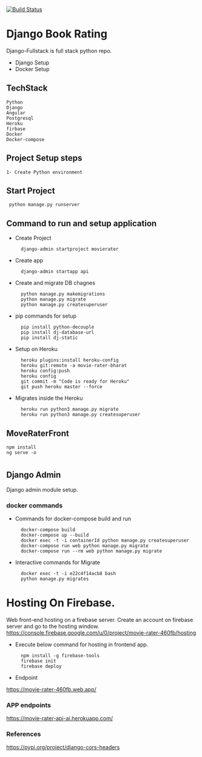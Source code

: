 [![Build Status](https://travis-ci.com/everythingisdata/book-rating-django.svg?branch=main)](https://travis-ci.com/everythingisdata/book-rating-django)

# Django Book Rating 

Django-Fullstack is full stack python repo. 

- Django Setup
- Docker Setup 


## TechStack

    Python
    Django
    Angular
    Postgresql
    Heroku
    firbase
    Docker
    Docker-compose

## Project Setup steps

    1- Create Python environment

## Start Project

     python manage.py runserver

## Command to run and setup application 

- Create Project 
  
        django-admin startproject movierater 
- Create app
            
        django-admin startapp api

- Create and migrate DB chagnes
  
        python manage.py makemigrations
        python manage.py migrate
        python manage.py createsuperuser 
     
- pip commands for setup
 
        pip install python-decouple
        pip install dj-database-url
        pip install dj-static
     
- Setup on Heroku
          
        heroku plugins:install heroku-config
        heroku git:remote -a movie-rater-bharat
        heroku config:push
        heroku config
        git commit -m "Code is ready for Heroku"
        git push heroku master --force
- Migrates inside the Heroku 
  
        heroku run python3 manage.py migrate
        heroku run python3 manage.py createsuperuser


## MoveRaterFront
    npm install
    ng serve -o

#
## Django Admin

Django admin module setup. 

### docker commands 

- Commands for docker-compose build and run
  
        docker-compose build 
        docker-compose up --build 
        docker exec -t -i containerId python manage.py createsuperuser
        docker-compose run web python manage.py migrate
        docker-compose run --rm web python manage.py migrate
 
- Interactive commands for Migrate
    
        docker exec -t -i e22c4f14acb8 bash
        python manage.py migrates

# Hosting On Firebase.

Web front-end hosting on a firebase server. 
Create an account on firebase server and go to the hosting window.
https://console.firebase.google.com/u/0/project/movie-rater-460fb/hosting
    
- Execute below command for hosting in frontend app.
  
        npm install -g firebase-tools
        firebase init
        firebase deploy
  
- Endpoint
   
https://movie-rater-460fb.web.app/ 

### APP endpoints

https://movie-rater-api-ai.herokuapp.com/

### References
 
https://pypi.org/project/django-cors-headers
